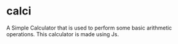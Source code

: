 # calci
A Simple Calculator that is used to perform some basic arithmetic operations.
This calculator is made using Js.
